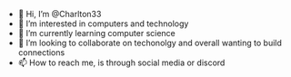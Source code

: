 - 👋 Hi, I’m @Charlton33
- 👀 I’m interested in computers and technology
- 🌱 I’m currently learning computer science
- 💞️ I’m looking to collaborate on techonolgy and overall wanting to build connections
- 📫 How to reach me, is through social media or discord

<!---
Charlton33/Charlton33 is a ✨ special ✨ repository because its `README.md` (this file) appears on your GitHub profile.
You can click the Preview link to take a look at your changes.
--->
